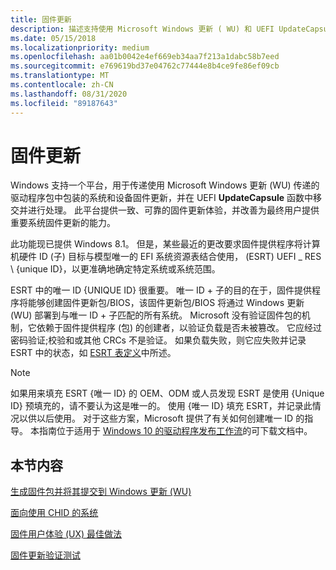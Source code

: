 ```yaml
---
title: 固件更新
description: 描述支持使用 Microsoft Windows 更新 ( WU) 和 UEFI UpdateCapsule 函数来传送系统和设备固件更新。
ms.date: 05/15/2018
ms.localizationpriority: medium
ms.openlocfilehash: aa01b0042e4ef669eb34aa7f213a1dabc58b7eed
ms.sourcegitcommit: e769619bd37e04762c77444e8b4ce9fe86ef09cb
ms.translationtype: MT
ms.contentlocale: zh-CN
ms.lasthandoff: 08/31/2020
ms.locfileid: "89187643"
---
```

# <a name="firmware-update"></a>固件更新

Windows 支持一个平台，用于传递使用 Microsoft Windows 更新 (WU) 传递的驱动程序包中包装的系统和设备固件更新，并在 UEFI **UpdateCapsule** 函数中移交并进行处理。 此平台提供一致、可靠的固件更新体验，并改善为最终用户提供重要系统固件更新的能力。

此功能现已提供 Windows 8.1。 但是，某些最近的更改要求固件提供程序将计算机硬件 ID (子) 目标与模型唯一的 EFI 系统资源表结合使用， (ESRT) UEFI \_ RES \\ {unique ID}，以更准确地确定特定系统或系统范围。

ESRT 中的唯一 ID {UNIQUE ID} 很重要。 唯一 ID + 子的目的在于，固件提供程序将能够创建固件更新包/BIOS，该固件更新包/BIOS 将通过 Windows 更新 (WU) 部署到与唯一 ID + 子匹配的所有系统。 Microsoft 没有验证固件包的机制，它依赖于固件提供程序 (包) 的创建者，以验证负载是否未被篡改。 它应经过密码验证;校验和或其他 CRCs 不是验证。 如果负载失败，则它应失败并记录 ESRT 中的状态，如 [ESRT 表定义](./esrt-table-definition.md)中所述。

> [!NOTE]
> 如果用来填充 ESRT {唯一 ID} 的 OEM、ODM 或人员发现 ESRT 是使用 {Unique ID} 预填充的，请不要认为这是唯一的。 使用 {唯一 ID} 填充 ESRT，并记录此情况以供以后使用。 对于这些方案，Microsoft 提供了有关如何创建唯一 ID 的指导。 本指南位于适用于 [Windows 10 的驱动程序发布工作流](https://download.microsoft.com/download/B/A/8/BA89DCE0-DB25-4425-9EFF-1037E0BA06F9/windows10_driver_publishing_workflow.docx)的可下载文档中。

## <a name="in-this-section"></a>本节内容

[生成固件包并将其提交到 Windows 更新 (WU)](build-and-submit-a-firmware-package-to-windows-update.md)

[面向使用 CHID 的系统](target-a-system-using-chid.md)

[固件用户体验 (UX) 最佳做法](firmware-user-experience-best-practices.md)

[固件更新验证测试](firmware-update-validation-testing.md)